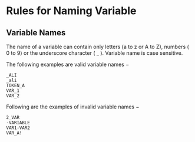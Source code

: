 # Rules for Naming Variable 

## Variable Names
The name of a variable can contain only letters (a to z or A to Z), numbers ( 0 to 9) or the underscore character ( _ ).
Variable name is case sensitive.


The following examples are valid variable names −
```
_ALI
_ali
TOKEN_A
VAR_1
VAR_2
```
Following are the examples of invalid variable names −

```
2_VAR
-VARIABLE
VAR1-VAR2
VAR_A!
```